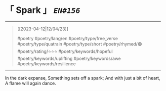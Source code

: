 # &#12300; Spark &#12301; *`EN#156`*

---

> [[2023-04-12|12/04/23]]
> 
> #poetry 
> #poetry/lang/en 
> #poetry/type/free_verse #poetry/type/quatrain #poetry/type/short 
> #poetry/rhymed/🟢 
> #poetry/rating/⭐⭐⭐ 
> #poetry/keywords/hopeful #poetry/keywords/uplifting #poetry/keywords/awe #poetry/keywords/resilience 

---

In the dark expanse,
Something sets off a spark;
And with just a bit of heart,
A flame will again dance.